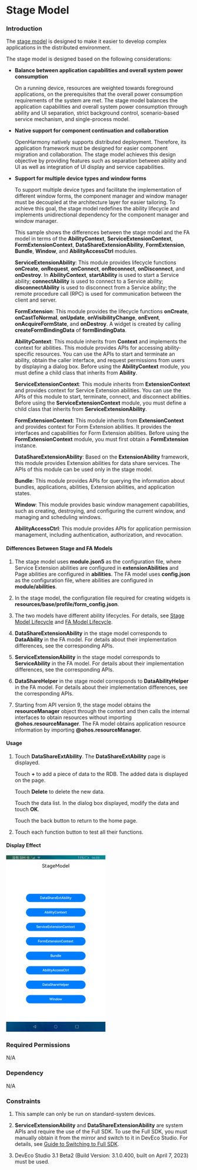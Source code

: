 # Stage Model

### Introduction

The [stage model](https://gitee.com/openharmony/docs/blob/master/en/application-dev/ability-deprecated/stage-brief.md) is designed to make it easier to develop complex applications in the distributed environment.

The stage model is designed based on the following considerations:

- **Balance between application capabilities and overall system power consumption**

  On a running device, resources are weighted towards foreground applications, on the prerequisites that the overall power consumption requirements of the system are met. The stage model balances the application capabilities and overall system power consumption through ability and UI separation, strict background control, scenario-based service mechanism, and single-process model.

- **Native support for component continuation and collaboration**

  OpenHarmony natively supports distributed deployment. Therefore, its application framework must be designed for easier component migration and collaboration. The stage model achieves this design objective by providing features such as separation between ability and UI as well as integration of UI display and service capabilities.

- **Support for multiple device types and window forms**

  To support multiple device types and facilitate the implementation of different window forms, the component manager and window manager must be decoupled at the architecture layer for easier tailoring. To achieve this goal, the stage model redefines the ability lifecycle and implements unidirectional dependency for the component manager and window manager.

  This sample shows the differences between the stage model and the FA model in terms of the **AbilityContext**, **ServiceExtensionContext**, **FormExtensionContext**, **DataShareExtensionAbility**, **FormExtension**, **Bundle**, **Window**, and **AbilityAccessCtrl** modules.

  **ServiceExtensionAbility**: This module provides lifecycle functions **onCreate**, **onRequest**, **onConnect**, **onReconnect**, **onDisconnect**, and **onDestroy**. In **AbilityContext**, **startAbility** is used to start a Service ability; **connectAbility** is used to connect to a Service ability; **disconnectAbility** is used to disconnect from a Service ability; the remote procedure call (RPC) is used for communication between the client and server.

  **FormExtension**: This module provides the lifecycle functions **onCreate**, **onCastToNormal**, **onUpdate**, **onVisibilityChange**, **onEvent**, **onAcquireFormState**, and **onDestroy**. A widget is created by calling **createFormBindingData** of **formBindingData**.

  **AbilityContext**: This module inherits from **Context** and implements the context for abilities. This module provides APIs for accessing ability-specific resources. You can use the APIs to start and terminate an ability, obtain the caller interface, and request permissions from users by displaying a dialog box. Before using the **AbilityContext** module, you must define a child class that inherits from **Ability**.

  **ServiceExtensionContext**: This module inherits from **ExtensionContext** and provides context for Service Extension abilities. You can use the APIs of this module to start, terminate, connect, and disconnect abilities. Before using the **ServiceExtensionContext** module, you must define a child class that inherits from **ServiceExtensionAbility**.
  
  **FormExtensionContext**: This module inherits from **ExtensionContext** and provides context for Form Extension abilities. It provides the interfaces and capabilities for Form Extension abilities. Before using the **FormExtensionContext** module, you must first obtain a **FormExtension** instance.
  
  **DataShareExtensionAbility**: Based on the **ExtensionAbility** framework, this module provides Extension abilities for data share services. The APIs of this module can be used only in the stage model.
  
  **Bundle**: This module provides APIs for querying the information about bundles, applications, abilities, Extension abilities, and application states.
  
  **Window**: This module provides basic window management capabilities, such as creating, destroying, and configuring the current window, and managing and scheduling windows.
  
  **AbilityAccessCtrl**: This module provides APIs for application permission management, including authentication, authorization, and revocation.

#### Differences Between Stage and FA Models

1. The stage model uses **module.json5** as the configuration file, where Service Extension abilities are configured in **extensionAbilities** and Page abilities are configured in **abilities**. The FA model uses **config.json** as the configuration file, where abilities are configured in **module/abilities**.

2. In the stage model, the configuration file required for creating widgets is **resources/base/profile/form_config.json**.

3. The two models have different ability lifecycles. For details, see [Stage Model Lifecycle](https://gitee.com/openharmony/docs/blob/master/en/application-dev/ability-deprecated/stage-brief.md#lifecycle) and [FA Model Lifecycle](https://gitee.com/openharmony/docs/blob/master/en/application-dev/ability-deprecated/fa-brief.md#lifecycle).

4. **DataShareExtensionAbility** in the stage model corresponds to **DataAbility** in the FA model. For details about their implementation differences, see the corresponding APIs.

5. **ServiceExtensionAbility** in the stage model corresponds to **ServiceAbility** in the FA model. For details about their implementation differences, see the corresponding APIs.

6. **DataShareHelper** in the stage model corresponds to **DataAbilityHelper** in the FA model. For details about their implementation differences, see the corresponding APIs.

7. Starting from API version 9, the stage model obtains the **resourceManager** object through the context and then calls the internal interfaces to obtain resources without importing **@ohos.resourceManager**. The FA model obtains application resource information by importing **@ohos.resourceManager**.

#### Usage

1. Touch **DataShareExtAbility**. The **DataShareExtAbility** page is displayed.

   Touch **+** to add a piece of data to the RDB. The added data is displayed on the page.

   Touch **Delete** to delete the new data.

   Touch the data list. In the dialog box displayed, modify the data and touch **OK**.

   Touch the back button to return to the home page.

2. Touch each function button to test all their functions.

#### Display Effect

![](./screenshots/device/stage_mode.png)

### Required Permissions

N/A

### Dependency

N/A

### Constraints

1. This sample can only be run on standard-system devices.

2. **ServiceExtensionAbility** and **DataShareExtensionAbility** are system APIs and require the use of the Full SDK. To use the Full SDK, you must manually obtain it from the mirror and switch to it in DevEco Studio. For details, see [Guide to Switching to Full SDK](https://docs.openharmony.cn/pages/v3.2/en/application-dev/quick-start/full-sdk-switch-guide.md/).

3. DevEco Studio 3.1 Beta2 (Build Version: 3.1.0.400, built on April 7, 2023) must be used.

